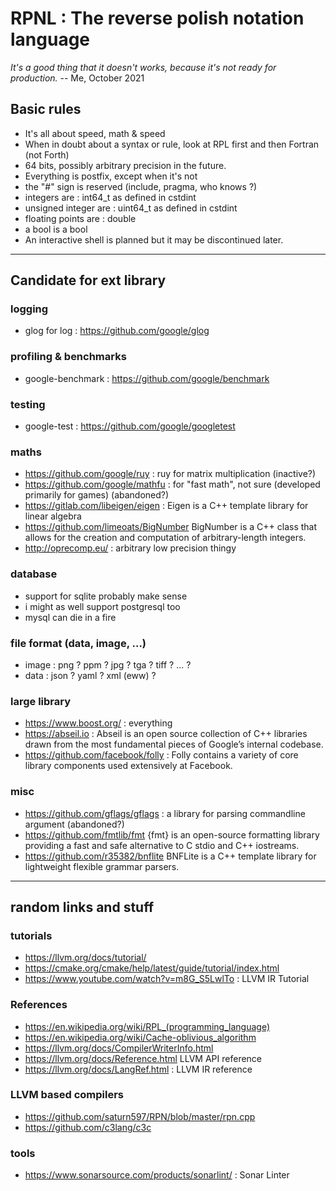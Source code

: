 # RPNL : The reverse polish notation language

_It's a good thing that it doesn't works, because it's not ready for production._
-- Me, October 2021

## Basic rules

* It's all about speed, math & speed
* When in doubt about a syntax or rule, look at RPL first and then Fortran (not Forth)
* 64 bits, possibly arbitrary precision in the future.
* Everything is postfix, except when it's not
* the "#" sign is reserved (include, pragma, who knows ?)
* integers are : int64_t as defined in cstdint
* unsigned integer are : uint64_t as defined in cstdint
* floating points are : double
* a bool is a bool
* An interactive shell is planned but it may be discontinued later.

---

## Candidate for ext library

### logging
* glog for log : https://github.com/google/glog

### profiling & benchmarks
* google-benchmark : https://github.com/google/benchmark

### testing
* google-test : https://github.com/google/googletest

### maths
* https://github.com/google/ruy : ruy for matrix multiplication (inactive?)
* https://github.com/google/mathfu : for "fast math", not sure (developed primarily for games) (abandoned?)
* https://gitlab.com/libeigen/eigen : Eigen is a C++ template library for linear algebra
* https://github.com/limeoats/BigNumber BigNumber is a C++ class that allows for the creation and computation of arbitrary-length integers.
* http://oprecomp.eu/ : arbitrary low precision thingy


### database
* support for sqlite probably make sense
* i might as well support postgresql too
* mysql can die in a fire

### file format (data, image, ...)

* image : png ? ppm ? jpg ? tga ? tiff ? ... ?
* data : json ? yaml ? xml (eww) ?

### large library

* https://www.boost.org/ : everything
* https://abseil.io : Abseil is an open source collection of C++ libraries drawn from the most fundamental pieces of Google’s internal codebase.
* https://github.com/facebook/folly : Folly contains a variety of core library components used extensively at Facebook.


### misc
* https://github.com/gflags/gflags : a library for parsing commandline argument (abandoned?)
* https://github.com/fmtlib/fmt {fmt} is an open-source formatting library providing a fast and safe alternative to C stdio and C++ iostreams.
* https://github.com/r35382/bnflite BNFLite is a C++ template library for lightweight flexible grammar parsers.

---

## random links and stuff



### tutorials

* https://llvm.org/docs/tutorial/
* https://cmake.org/cmake/help/latest/guide/tutorial/index.html
* https://www.youtube.com/watch?v=m8G_S5LwlTo : LLVM IR Tutorial

### References
* https://en.wikipedia.org/wiki/RPL_(programming_language)
* https://en.wikipedia.org/wiki/Cache-oblivious_algorithm
* https://llvm.org/docs/CompilerWriterInfo.html
* https://llvm.org/docs/Reference.html LLVM API reference
* https://llvm.org/docs/LangRef.html : LLVM IR reference

### LLVM based compilers
* https://github.com/saturn597/RPN/blob/master/rpn.cpp
* https://github.com/c3lang/c3c

### tools
* https://www.sonarsource.com/products/sonarlint/ : Sonar Linter